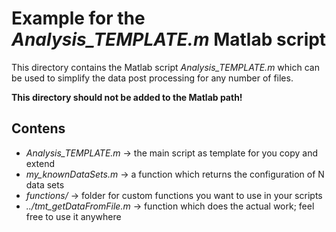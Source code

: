 # Example for the _Analysis_TEMPLATE.m_ Matlab script

This directory contains the Matlab script _Analysis_TEMPLATE.m_ which can be used to simplify the data post processing for any number of files.

**This directory should not be added to the Matlab path!**

## Contens

* _Analysis_TEMPLATE.m_ -> the main script as template for you copy and extend
* _my_knownDataSets.m_ -> a function which returns the configuration of N data sets
* _functions/_ -> folder for custom functions you want to use in your scripts
* _../tmt_getDataFromFile.m_ -> function which does the actual work; feel free to use it anywhere

